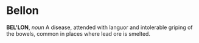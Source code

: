 # Bellon

**BEL'LON**, _noun_ A disease, attended with languor and intolerable griping of the bowels, common in places where lead ore is smelted.